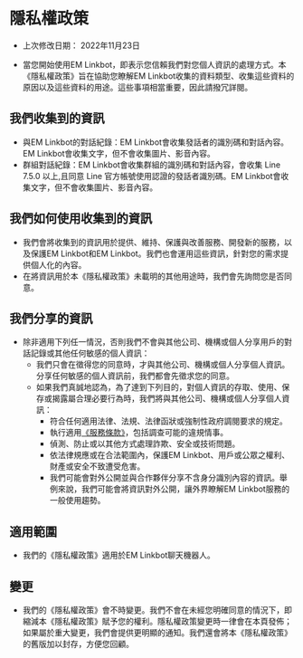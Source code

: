 # 隱私權政策

- 上次修改日期： 2022年11月23日

- 當您開始使用EM Linkbot，即表示您信賴我們對您個人資訊的處理方式。本《隱私權政策》旨在協助您瞭解EM Linkbot收集的資料類型、收集這些資料的原因以及這些資料的用途。這些事項相當重要，因此請撥冗詳閱。

## 我們收集到的資訊

- 與EM Linkbot的對話紀錄：EM Linkbot會收集發話者的識別碼和對話內容。EM Linkbot會收集文字，但不會收集圖片、影音內容。
- 群組對話紀錄：EM Linkbot會收集群組的識別碼和對話內容，會收集 Line 7.5.0 以上,且同意 Line 官方帳號使用認證的發話者識別碼。EM Linkbot會收集文字，但不會收集圖片、影音內容。

## 我們如何使用收集到的資訊

- 我們會將收集到的資訊用於提供、維持、保護與改善服務、開發新的服務，以及保護EM Linkbot和EM Linkbot。我們也會運用這些資訊，針對您的需求提供個人化的內容。
- 在將資訊用於本《隱私權政策》未載明的其他用途時，我們會先詢問您是否同意。

## 我們分享的資訊

- 除非適用下列任一情況，否則我們不會與其他公司、機構或個人分享用戶的對話記錄或其他任何敏感的個人資訊：
  - 我們只會在徵得您的同意時，才與其他公司、機構或個人分享個人資訊。分享任何敏感的個人資訊前，我們都會先徵求您的同意。
  - 如果我們真誠地認為，為了達到下列目的，對個人資訊的存取、使用、保存或揭露屬合理必要行為時，我們將與其他公司、機構或個人分享個人資訊：
    - 符合任何適用法律、法規、法律函狀或強制性政府調閱要求的規定。
    - 執行適用[《服務條款》](服務條款.md)，包括調查可能的違規情事。
    - 偵測、防止或以其他方式處理詐欺、安全或技術問題。
    - 依法律規應或在合法範圍內，保護EM Linkbot、用戶或公眾之權利、財產或安全不致遭受危害。
    - 我們可能會對外公開並與合作夥伴分享不含身分識別內容的資訊。舉例來說，我們可能會將資訊對外公開，讓外界瞭解EM Linkbot服務的一般使用趨勢。

## 適用範圍

- 我們的《隱私權政策》適用於EM Linkbot聊天機器人。

## 變更

- 我們的《隱私權政策》會不時變更。我們不會在未經您明確同意的情況下，即縮減本《隱私權政策》賦予您的權利。隱私權政策變更時一律會在本頁發佈；如果屬於重大變更，我們會提供更明顯的通知。我們還會將本《隱私權政策》的舊版加以封存，方便您回顧。
